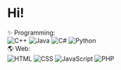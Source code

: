 # Hi!
✨ Programming:<br>
![C++](https://img.shields.io/badge/C++-Intermediate-green)
![Java](https://img.shields.io/badge/Java-Intermediate-green)
![C#](https://img.shields.io/badge/CSharp-Intermediate-green)
![Python](https://img.shields.io/badge/Python-Beginner-yellow)
<br>
🌎 Web:<br>
![HTML](https://img.shields.io/badge/HTML-Expert-orange)
![CSS](https://img.shields.io/badge/CSS-Advanced-blue)
![JavaScript](https://img.shields.io/badge/JavaScript-Intermediate-green)
![PHP](https://img.shields.io/badge/PHP-Beginner-yellow)
